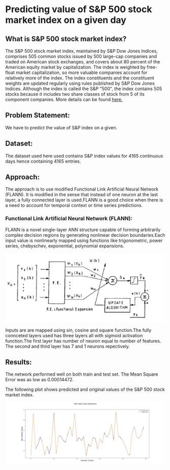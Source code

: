 
<h1>Predicting value of S&P 500 stock market index on a given day </h1>

<h2> What is S&P 500 stock market index? </h2>

The S&P 500 stock market index, maintained by S&P Dow Jones Indices, comprises 505 common stocks issued by 500 large-cap companies and traded on American stock exchanges, and covers about 80 percent of the American equity market by capitalization. The index is weighted by free-float market capitalization, so more valuable companies account for relatively more of the index. The index constituents and the constituent weights are updated regularly using rules published by S&P Dow Jones Indices. Although the index is called the S&P "500", the index contains 505 stocks because it includes two share classes of stock from 5 of its component companies.
More details can be found [here.](https://en.wikipedia.org/wiki/List_of_S%26P_500_companies)


<h2>Problem Statement:</h2>

We have to predict the value of S&P index on a given.


<h2> Dataset:</h2>

The dataset used here used contains S&P index values for 4165 continuous days hence containing 4165 entries.


<h2>Approach:</h2>
The approach is to use modified Functional Link Artificial Neural Network (FLANN). It is modified in the sense that instead of one neuron at the last layer, a fully connected layer is used.FLANN is a good choice when there is a need to account for temporal context or time series predictions.

<h3>Functional Link Artificial Neural Network (FLANN):</h3>

FLANN is a novel single-layer ANN structure capable of forming arbitrarily complex decision regions by generating nonlinear decision boundaries.Each input value is nonlinearly mapped using functions like trigonometric, power series, chebyschev, exponential, polynomial expansions.

![Flann image](flann.png)

Inputs are are mapped using sin, cosine and square function.The fully connceted layers used has three layers all with sigmoid activation function.The first layer has number of neuron equal to number of features. The second and third layer has 7 and 1 neurons repectively.


<h2> Results: </h2>

The network performed well on both train and test set. The Mean Square Error was as low as 0.00014472.

The following plot shows predicted and original values of the S&P 500 stock market index.

![S&P index value predictions_50_days](predictions_50_days.png)



```python

```
